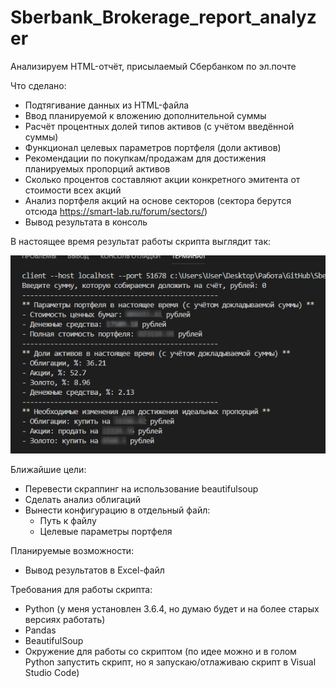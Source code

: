 # Sberbank_Brokerage_report_analyzer

Анализируем HTML-отчёт, присылаемый Сбербанком по эл.почте

Что сделано:
- Подтягивание данных из HTML-файла
- Ввод планируемой к вложению дополнительной суммы
- Расчёт процентных долей типов активов (с учётом введённой суммы)
- Функционал целевых параметров портфеля (доли активов)
- Рекомендации по покупкам/продажам для достижения планируемых пропорций активов
- Сколько процентов составляют акции конкретного эмитента от стоимости всех акций
- Анализ портфеля акций на основе секторов (сектора берутся отсюда https://smart-lab.ru/forum/sectors/)
- Вывод результата в консоль

В настоящее время результат работы скрипта выглядит так:

![result](result.png "Результат работы")

Ближайшие цели:
- Перевести скраппинг на использование beautifulsoup
- Сделать анализ облигаций
- Вынести конфигурацию в отдельный файл:
  - Путь к файлу
  - Целевые параметры портфеля

Планируемые возможности:
- Вывод результатов в Excel-файл

Требования для работы скрипта:
- Python (у меня установлен 3.6.4, но думаю будет и на более старых версиях работать)
- Pandas
- BeautifulSoup
- Окружение для работы со скриптом (по идее можно и в голом Python запустить скрипт, но я запускаю/отлаживаю скрипт в Visual Studio Code)